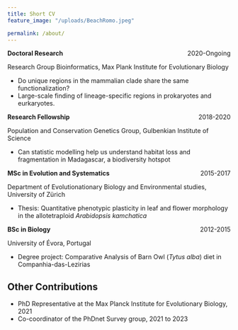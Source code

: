 ```yaml
---
title: Short CV
feature_image: "/uploads/BeachRomo.jpeg"

permalink: /about/
---
```

<p>
    <span> <b>Doctoral Research</b> </span>
    <span style="float:right;">2020-Ongoing</span>
    <div class="clearix"></div>
</p>
Research Group Bioinformatics, Max Plank Institute for Evolutionary Biology

- Do unique regions in the mammalian clade share the same functionalization?
- Large-scale finding of lineage-specific regions in prokaryotes and eurkaryotes.

<p>
    <span> <b>Research Fellowship</b> </span>
    <span style="float:right;">2018-2020</span>
    <div class="clearix"></div>
</p>
Population and Conservation Genetics Group, Gulbenkian Institute of
Science

- Can statistic modelling help us understand habitat loss and
fragmentation in Madagascar, a biodiversity hotspot

<p>
    <span> <b> MSc in Evolution and Systematics</b> </span>
    <span style="float:right;">2015-2017</span>
    <div class="clearix"></div>
</p>
Department of Evolutionationary Biology and Environmental studies, University of Zürich

- Thesis: Quantitative phenotypic plasticity in leaf and flower morphology in the allotetraploid <em>Arabidopsis kamchatica</em>

<p>
    <span> <b> BSc in Biology</b> </span>
    <span style="float:right;">2012-2015</span>
    <div class="clearix"></div>
</p>
University of Évora, Portugal

- Degree project: Comparative Analysis of Barn Owl (<em>Tytus alba</em>) diet in Companhia-das-Lezirias

## Other Contributions

- PhD Representative at the Max Planck Institute for Evolutionary Biology, 2021
- Co-coordinator of the PhDnet Survey group, 2021 to 2023
